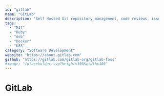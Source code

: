```yaml
---
id: "gitlab"
name: "GitLab"
description: "Self Hosted Git repository management, code reviews, issue tracking, activity feeds and wikis."
tags:
  - "MIT"
  - "Ruby"
  - "deb"
  - "Docker"
  - "K8S"
category: "Software Development"
website: "https://about.gitlab.com"
github: "https://gitlab.com/gitlab-org/gitlab-foss"
#image: "/placeholder.svg?height=300&width=400"
---
```


# GitLab
